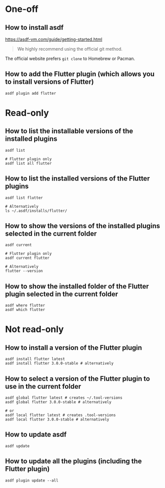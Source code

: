 # One-off
## How to install asdf
https://asdf-vm.com/guide/getting-started.html

> We highly recommend using the official git method.

The official website prefers `git clone` to Homebrew or Pacman.

## How to add the Flutter plugin (which allows you to install versions of Flutter)
```shell
asdf plugin add flutter
```

# Read-only
## How to list the installable versions of the installed plugins
```shell
asdf list

# Flutter plugin only
asdf list all flutter
```

## How to list the installed versions of the Flutter plugins
```shell
asdf list flutter

# Alternatively
ls ~/.asdf/installs/flutter/
```

## How to show the versions of the installed plugins selected in the current folder
```shell
asdf current

# Flutter plugin only
asdf current flutter

# Alternatively
flutter --version
```

## How to show the installed folder of the Flutter plugin selected in the current folder
```shell
asdf where flutter
asdf which flutter
```

# Not read-only
## How to install a version of the Flutter plugin
```shell
asdf install flutter latest
asdf install flutter 3.0.0-stable # alternatively
```

## How to select a version of the Flutter plugin to use in the current folder
```shell
asdf global flutter latest # creates ~/.tool-versions
asdf global flutter 3.0.0-stable # alternatively

# or
asdf local flutter latest # creates .tool-versions
asdf local flutter 3.0.0-stable # alternatively
```

## How to update asdf
```shell
asdf update
```

## How to update all the plugins (including the Flutter plugin)
```shell
asdf plugin update --all
```
